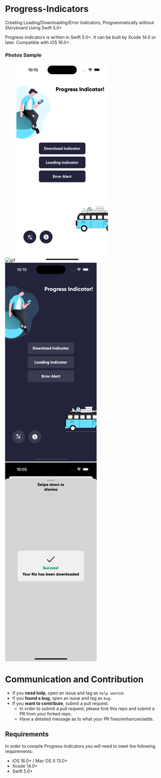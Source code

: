 # Progress-Indicators

Creating Loading/Downloading/Error Indicators, Programmatically without Storyboard Using Swift 5.0+

Progress-Indicators is written in Swift 5.0+. It can be built by Xcode 14.0 or later. Compatible with iOS 16.0+.

### Photos Sample

<td><img width="300" alt="gif" src="Pics/gif.gif"></td> <td><img width="300" alt="firstpic" src="Pics/firstpic.png"></td>
<td><img width="300" alt="secondpic" src="Pics/secondpic.png"></td> <td><img width="300" alt="thirdpic" src="Pics/thirdpic.png"></td>

# Communication and Contribution

- If you **need help**, open an issue and tag as `help wanted`.
- If you **found a bug**, open an issue and tag as `bug`.
- If you **want to contribute**, submit a pull request.
  - In order to submit a pull request, please fork this repo and submit a PR from your forked repo.
  - Have a detailed message as to what your PR fixes/enhances/adds.

## Requirements

In order to compile Progress-Indicators you will need to meet the following requirements:

* iOS 16.0+ / Mac OS X 13.0+
* Xcode 14.0+
* Swift 5.0+
